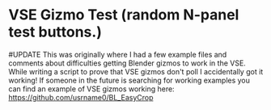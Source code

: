 # VSE Gizmo Test (random N-panel test buttons.)

#UPDATE
This was originally where I had a few example files and comments about difficulties getting Blender gizmos to work in the VSE.  While writing a script to prove that VSE gizmos don't poll I accidentally got it working!  If someone in the future is searching for working examples you can find an example of VSE gizmos working here: https://github.com/usrname0/BL_EasyCrop

